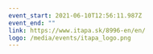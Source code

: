 ```yaml
---
event_start: 2021-06-10T12:56:11.987Z
event_end: ""
link: https://www.itapa.sk/8996-en/en/
logo: /media/events/itapa_logo.png
---
```

